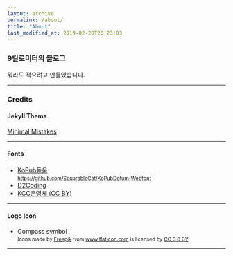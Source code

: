 ```yaml
---
layout: archive
permalink: /about/
title: "About"
last_modified_at: 2019-02-20T20:23:03
---
```


### 9킬로미터의 블로그
뭐라도 적으려고 만들었습니다.

---

### Credits
#### Jekyll Thema
[Minimal Mistakes](https://github.com/mmistakes/minimal-mistakes)

---

#### Fonts
- [KoPub돋움](https://gongu.copyright.or.kr/gongu/wrt/wrt/view.do?wrtSn=419038&menuNo=200023)  
<small>https://github.com/SquarableCat/KoPubDotum-Webfont</small>
- [D2Coding](https://github.com/naver/d2codingfont)
- [KCC은영체 (CC BY)](https://gongu.copyright.or.kr/gongu/wrt/wrt/view.do?wrtSn=13072022&menuNo=200133)

---

#### Logo Icon
- Compass symbol  
<small>Icons made by <a href="https://www.freepik.com/" title="Freepik">Freepik</a> from <a href="https://www.flaticon.com/" title="Flaticon">www.flaticon.com</a> is licensed by <a href="http://creativecommons.org/licenses/by/3.0/" title="Creative Commons BY 3.0" target="_blank">CC 3.0 BY</a></small>

---